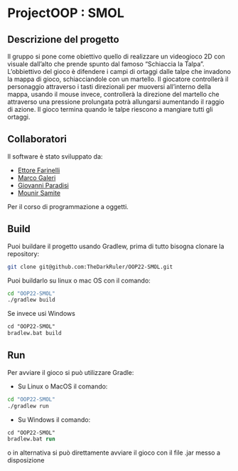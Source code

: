 # ProjectOOP : SMOL

## Descrizione del progetto

Il gruppo si pone come obiettivo quello di realizzare un videogioco 2D con visuale dall’alto che prende spunto dal famoso “Schiaccia la Talpa”.
L’obbiettivo del gioco è difendere i campi di ortaggi dalle talpe che invadono la mappa di gioco, schiacciandole con un martello.
Il giocatore controllerà il personaggio attraverso i tasti direzionali per muoversi all’interno della mappa, usando il mouse invece, controllerà la direzione del martello che attraverso una pressione prolungata potrà allungarsi aumentando il raggio di azione. Il gioco termina quando le talpe riescono a mangiare tutti gli ortaggi.

## Collaboratori

Il software è stato sviluppato da:
- [Ettore Farinelli](https://github.com/TheDarkRuler) 
- [Marco Galeri](https://github.com/Fre0Grella)
- [Giovanni Paradisi](https://github.com/gioviheyz<>)
- [Mounir Samite](https://github.com/muni106) 

Per il corso di programmazione a oggetti.

## Build
Puoi buildare il progetto usando Gradlew, prima di tutto bisogna clonare la repository:

```bash
git clone git@github.com:TheDarkRuler/OOP22-SMOL.git
```

Puoi buildarlo su linux o mac OS con il comando:

```bash
cd "OOP22-SMOL"
./gradlew build
```

Se invece usi Windows

```ps
cd "OOP22-SMOL"
bradlew.bat build
```

## Run
Per avviare il gioco si può utilizzare Gradle:
- Su Linux o MacOS il comando:
```bash
cd "OOP22-SMOL"
./gradlew run
```
- Su Windows il comando:
```ps
cd "OOP22-SMOL"
bradlew.bat run
```

o in alternativa si può direttamente avviare il gioco con il file .jar messo a disposizione

